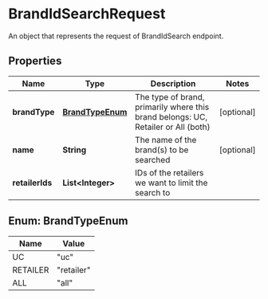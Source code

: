 

# BrandIdSearchRequest

An object that represents the request of BrandIdSearch endpoint.

## Properties

| Name | Type | Description | Notes |
|------------ | ------------- | ------------- | -------------|
|**brandType** | [**BrandTypeEnum**](#BrandTypeEnum) | The type of brand, primarily where this brand belongs: UC, Retailer or All (both) |  [optional] |
|**name** | **String** | The name of the brand(s) to be searched |  [optional] |
|**retailerIds** | **List&lt;Integer&gt;** | IDs of the retailers we want to limit the search to |  |



## Enum: BrandTypeEnum

| Name | Value |
|---- | -----|
| UC | &quot;uc&quot; |
| RETAILER | &quot;retailer&quot; |
| ALL | &quot;all&quot; |




